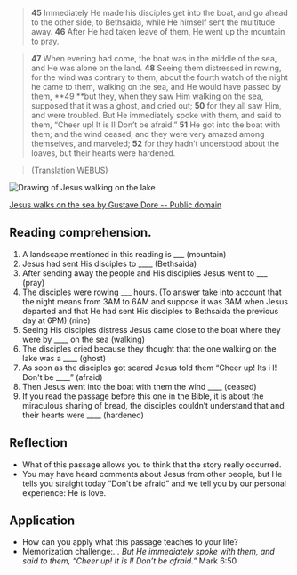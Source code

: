 > **45** Immediately He made his disciples get into the boat, and go ahead
   to the other side, to Bethsaida, while He himself sent the multitude away.
   **46** After He had taken leave of them, He went up the mountain to pray.

>  **47** When evening had come, the boat was in the middle of the sea, and
   He was alone on the land.
   **48** Seeing them distressed in rowing, for the wind was contrary to them,
   about the fourth watch of the night he came to them, walking on the sea, and
   He would have passed by them, **49 **but they, when they saw Him walking on
   the sea, supposed that it was a ghost, and cried out;
   **50** for they all saw Him, and were troubled. But He immediately spoke with
   them, and said to them, “Cheer up! It is I! Don’t be afraid.”
   **51** He got into the boat with them; and the wind ceased, and they were
   very amazed among themselves, and marveled;
   **52** for they hadn’t understood about the loaves, but their hearts were
   hardened.

> (Translation WEBUS)

![Drawing of Jesus walking on the lake](/img/camina_sobre_el_agua.jpg "Jesús
walking on teh sea")

[Jesus walks on the sea by Gustave Dore -- Public domain](https://commons.wikimedia.org/wiki/File:Jesus_walks_on_the_sea.jpg)


## Reading comprehension.

1. A landscape mentioned in this reading is ___ (mountain)
2. Jesus had sent His disciples to ____ (Bethsaida)
3. After sending away the people and His disciplies Jesus went to ___ (pray)
4. The disciples were rowing ___ hours.  (To answer take into account
   that the night means from 3AM to 6AM and suppose it was 3AM
    when Jesus departed and that He had sent His disciples to Bethsaida the
    previous day at 6PM) (nine)
5. Seeing His disciples distress Jesus came close to the boat where they were
   by ____ on the sea (walking)
6. The disciples cried because they thought that the one walking on the lake
   was a ____ (ghost)
7. As soon as the disciples got scared Jesus told them “Cheer up! Its i I!
   Don't be ____” (afraid)
8. Then Jesus went into the boat with them the wind ____ (ceased)
9. If you read the passage before this one in the Bible, it is about the
  miraculous sharing of bread, the disciples couldn’t understand
  that and their hearts were ____ (hardened)


## Reflection

* What of this passage allows you to think that the story really occurred.
* You may have heard comments about Jesus from other people,  but He tells
  you straight today “Don’t be afraid” and we tell you by our personal
  experience: He is love.

## Application

* How can you apply what this passage teaches to your life?
* Memorization challenge:_... But He immediately spoke with them, and said
  to them, “Cheer up! It is I! Don’t be afraid.”_ Mark 6:50
